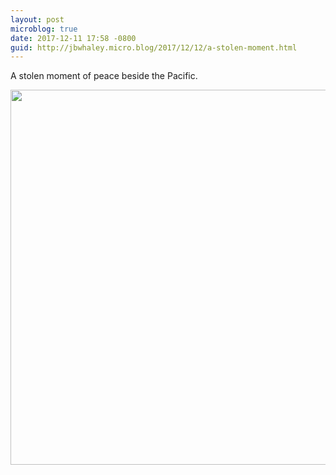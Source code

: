 ```yaml
---
layout: post
microblog: true
date: 2017-12-11 17:58 -0800
guid: http://jbwhaley.micro.blog/2017/12/12/a-stolen-moment.html
---
```

A stolen moment of peace beside the Pacific.

<img src="http://www.jarrodwhaley.com/uploads/2017/b079dcf128.jpg" width="600" height="600" />
